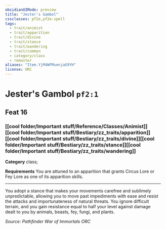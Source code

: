 ```yaml
---
obsidianUIMode: preview
title: "Jester's Gambol"
cssclasses: pf2e,pf2e-spell
tags:
  - trait/animist
  - trait/apparition
  - trait/divine
  - trait/stance
  - trait/wandering
  - trait/common
  - category/class
  - remaster
aliases: "Item.YjM4WFMuenjaG9YH"
license: ORC
---
```

# Jester's Gambol `pf2:1`
## Feat 16
### [[cool folder/Important stuff/Reference/Classes/Animist]][[cool folder/Important stuff/Bestiary/zz_traits/apparition]][[cool folder/Important stuff/Bestiary/zz_traits/divine]][[cool folder/Important stuff/Bestiary/zz_traits/stance]][[cool folder/Important stuff/Bestiary/zz_traits/wandering]]

**Category** class; 




**Requirements** You are attuned to an apparition that grants Circus Lore or Fey Lore as one of its apparition skills.

* * *

You adopt a stance that makes your movements carefree and sublimely unpredictable, allowing you to move past impediments with ease and resist the attacks and importunateness of natural threats. You ignore difficult terrain, and you gain resistance equal to half your level against damage dealt to you by animals, beasts, fey, fungi, and plants.

*Source: Pathfinder War of Immortals*
*ORC*